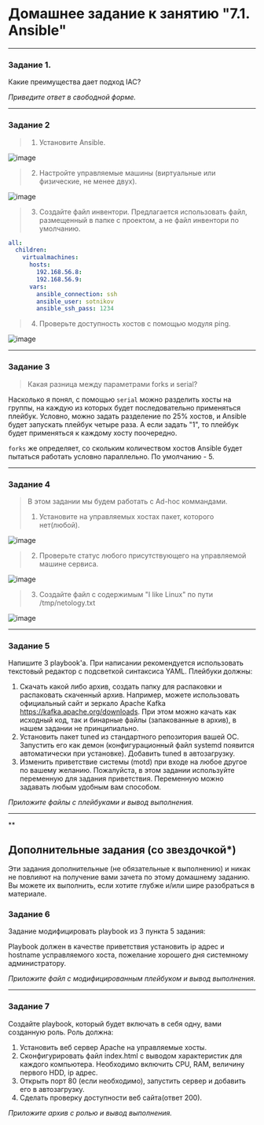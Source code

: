 # Домашнее задание к занятию "7.1. Ansible"

 ---

### Задание 1. 

Какие преимущества дает подход IAC?

*Приведите ответ в свободной форме.*

---

### Задание 2 

> 1. Установите Ansible. 

![image](https://user-images.githubusercontent.com/115862529/207091933-8f81da86-0023-46da-a3a9-53e704cd326f.png) 

> 2. Настройте управляемые машины (виртуальные или физические, не менее двух).  

![image](https://user-images.githubusercontent.com/115862529/207092609-0560ca3b-71c7-487f-b048-434e94a39e4e.png)

> 3. Создайте файл инвентори. Предлагается использовать файл, размещенный в папке с проектом, а не файл инвентори по умолчанию.

```yml
all:
  children:
    virtualmachines:
      hosts:
        192.168.56.8:
        192.168.56.9:
      vars:
        ansible_connection: ssh
        ansible_user: sotnikov
        ansible_ssh_pass: 1234
```

> 4. Проверьте доступность хостов с помощью модуля ping.

![image](https://user-images.githubusercontent.com/115862529/207092891-2ac2fdca-5af0-409c-8bfc-a49f48f39952.png)
 
---

### Задание 3 

> Какая разница между параметрами forks и serial? 

Насколько я понял, с помощью `serial` можно разделить хосты на группы, на каждую из которых будет последовательно применяться плейбук.
Условно, можно задать разделение по 25% хостов, и Ansible будет запускать плейбук четыре раза.
А если задать "1", то плейбук будет применяться к каждому хосту поочередно.

`forks` же определяет, со скольким количеством хостов Ansible будет пытаться работать условно параллельно. По умолчанию - 5.

---

### Задание 4 

> В этом задании мы будем работать с Ad-hoc коммандами.
>
> 1. Установите на управляемых хостах пакет, которого нет(любой).

![image](https://user-images.githubusercontent.com/115862529/207101953-aa9c4088-12de-44e2-a29b-164eb51478bb.png)

> 2. Проверьте статус любого присутствующего на управляемой машине сервиса.

![image](https://user-images.githubusercontent.com/115862529/207102379-2efa2741-8f3c-414e-94ed-fac0b70cbfee.png)

> 3. Создайте файл с содержимым "I like Linux" по пути /tmp/netology.txt

![image](https://user-images.githubusercontent.com/115862529/207103079-0402f2d3-98f4-430e-b2d6-c6704da0005e.png)

 
---

### Задание 5

Напишите 3 playbook'a. При написании рекомендуется использовать текстовый редактор с подсветкой синтаксиса YAML.
Плейбуки должны: 
1. Скачать какой либо архив, создать папку для распаковки и распаковать скаченный архив. Например, можете использовать официальный сайт и зеркало Apache Kafka https://kafka.apache.org/downloads. При этом можно качать как исходный код, так и бинарные файлы (запакованные в архив), в нашем задании не принципиально.
2. Установить пакет tuned из стандартного репозитория вашей ОС. Запустить его как демон (конфигурационный файл systemd появится автоматически при установке). Добавить tuned в автозагрузку.
3. Изменить приветствие системы (motd) при входе на любое другое по вашему желанию. Пожалуйста, в этом задании используйте переменную для задания приветствия. Переменную можно задавать любым удобным вам способом.

*Приложите файлы с плейбуками и вывод выполнения.*

 ---
 
**

## Дополнительные задания (со звездочкой*)
Эти задания дополнительные (не обязательные к выполнению) и никак не повлияют на получение вами зачета по этому домашнему заданию. Вы можете их выполнить, если хотите глубже и/или шире разобраться в материале.


### Задание 6

Задание модифицировать playbook из 3 пункта 5 задания: 

Playbook должен в качестве приветствия установить ip адрес и hostname усправляемого хоста, пожелание хорошего дня системному администратору. 

*Приложите файл с модифицированным плейбуком и вывод выполнения.*

 ---

### Задание 7

Создайте playbook, который будет включать в себя одну, вами созданную роль.
Роль должна:

1. Установить веб сервер Apache на управляемые хосты.
2. Сконфигурировать файл index.html c выводом характеристик для каждого компьютера. Необходимо включить CPU, RAM, величину первого HDD, ip адрес.
3. Открыть порт 80 (если необходимо), запустить сервер и добавить его в автозагрузку.
4. Сделать проверку доступности веб сайта(ответ 200).

*Приложите архив с ролью и вывод выполнения.*
